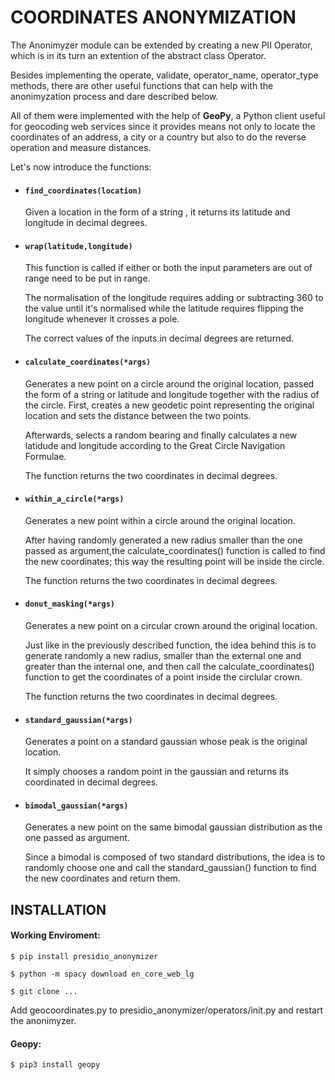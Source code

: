 
# COORDINATES ANONYMIZATION

The Anonimyzer module can be extended by creating a new PII Operator, which is in its turn an extention of the abstract class Operator.

Besides implementing the operate, validate, operator_name, operator_type methods, there are other useful functions that can help with the anonimyzation process and dare described below.

All of them were implemented with the help of **GeoPy**, a Python client useful for geocoding web services since it provides means not only to locate the coordinates of an address, a city or a country but also to do the reverse operation and measure distances.

Let's now introduce the functions:

- #### `find_coordinates(location)` 

    Given a location in the form of a string , it returns its latitude and longitude in decimal degrees.

- #### `wrap(latitude,longitude)`

    This function is called if either or both the input parameters are out of range need to be put in range. 

    The normalisation of the longitude requires adding or subtracting 360 to the value until it's normalised while the latitude requires flipping the longitude whenever it           crosses a pole.

    The correct values of the inputs in decimal degrees are returned.

- #### `calculate_coordinates(*args)`

    Generates a new point on a circle around the original location, passed the form of a string or latitude and longitude together with the radius of the circle.
    First, creates a new geodetic point representing the original location and sets the distance between the two points.

    Afterwards, selects a random bearing and finally calculates a new latidude and longitude according to the Great Circle Navigation Formulae.

    The function returns the two coordinates in decimal degrees.

- #### `within_a_circle(*args)`

    Generates a new point within a circle around the original location.
    
    After having randomly generated a new radius smaller than the one passed as argument,the calculate_coordinates() function is called to find the new coordinates; this way         the resulting point will be inside the circle.
    
    The function returns the two coordinates in decimal degrees.

- #### `donut_masking(*args)`

    Generates a new point on a circular crown around the original location.
    
    Just like in the previously described function, the idea behind this is to generate randomly a new radius, smaller than the external one and greater than the internal one,       and then call the calculate_coordinates() function to get the coordinates of a point inside the circlular crown.
    
    The function returns the two coordinates in decimal degrees.

- #### `standard_gaussian(*args)`

   Generates a point on a standard gaussian whose peak is the original location.
   
   It simply chooses a random point in the gaussian and returns its coordinated in decimal degrees.

- #### `bimodal_gaussian(*args)`

    Generates a new point on the same bimodal gaussian distribution as the one passed as argument.
    
    Since a bimodal is composed of two standard distributions, the idea is to randomly choose one and call the standard_gaussian() function to find the new coordinates and           return them.


 ## INSTALLATION

 #### Working Enviroment:

`$ pip install presidio_anonymizer`

`$ python -m spacy download en_core_web_lg`

`$ git clone ...`

Add geocoordinates.py to presidio_anonymizer/operators/init.py and restart the anonimyzer.

 #### Geopy:

`$ pip3 install geopy`
